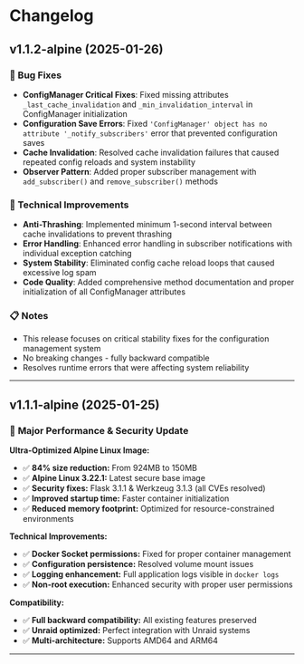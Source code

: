 # Changelog

## v1.1.2-alpine (2025-01-26)

### 🐛 Bug Fixes
- **ConfigManager Critical Fixes**: Fixed missing attributes `_last_cache_invalidation` and `_min_invalidation_interval` in ConfigManager initialization
- **Configuration Save Errors**: Fixed `'ConfigManager' object has no attribute '_notify_subscribers'` error that prevented configuration saves
- **Cache Invalidation**: Resolved cache invalidation failures that caused repeated config reloads and system instability
- **Observer Pattern**: Added proper subscriber management with `add_subscriber()` and `remove_subscriber()` methods

### 🔧 Technical Improvements
- **Anti-Thrashing**: Implemented minimum 1-second interval between cache invalidations to prevent thrashing
- **Error Handling**: Enhanced error handling in subscriber notifications with individual exception catching
- **System Stability**: Eliminated config cache reload loops that caused excessive log spam
- **Code Quality**: Added comprehensive method documentation and proper initialization of all ConfigManager attributes

### 📋 Notes
- This release focuses on critical stability fixes for the configuration management system
- No breaking changes - fully backward compatible
- Resolves runtime errors that were affecting system reliability

---

## v1.1.1-alpine (2025-01-25)

### 🚀 **Major Performance & Security Update**

**Ultra-Optimized Alpine Linux Image:**
- ✅ **84% size reduction:** From 924MB to 150MB
- ✅ **Alpine Linux 3.22.1:** Latest secure base image
- ✅ **Security fixes:** Flask 3.1.1 & Werkzeug 3.1.3 (all CVEs resolved)
- ✅ **Improved startup time:** Faster container initialization
- ✅ **Reduced memory footprint:** Optimized for resource-constrained environments

**Technical Improvements:**
- ✅ **Docker Socket permissions:** Fixed for proper container management
- ✅ **Configuration persistence:** Resolved volume mount issues
- ✅ **Logging enhancement:** Full application logs visible in `docker logs`
- ✅ **Non-root execution:** Enhanced security with proper user permissions

**Compatibility:**
- ✅ **Full backward compatibility:** All existing features preserved
- ✅ **Unraid optimized:** Perfect integration with Unraid systems
- ✅ **Multi-architecture:** Supports AMD64 and ARM64

--- 